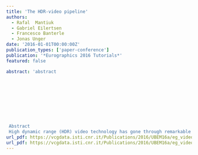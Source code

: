 ```yaml
---
title: 'The HDR-video pipeline'
authors:
  - Rafal  Mantiuk
  - Gabriel Eilertsen
  - Francesco Banterle
  - Jonas Unger
date: '2016-01-01T00:00:00Z'
publication_types: ['paper-conference']
publication: '*Eurographics 2016 Tutorials*'
featured: false

abstract: 'abstract
 	
 	
 	
 
 	
 
 
 
 
 Abstract
 High dynamic range (HDR) video technology has gone through remarkable developments over the last few years; HDR-video cameras are being commercialized, new algorithms for color grading and tone mapping specifically designed for HDR-video have recently been proposed, and the first open source compression algorithms for HDR-video are becoming available. HDR-video represents a paradigm shift in imaging and computer graphics, which has and will continue to generate a range of both new research challenges and applications. This intermediate-level tutorial will give an in-depth overview of the full HDR-video pipeline present several examples of state-of-the-art algorithms and technology in HDR-video capture, tone mapping, compression and specific applications in computer graphics.'
url_pdf: https://vcgdata.isti.cnr.it/Publications/2016/UBEM16a/eg_video_perception_in_tonemapping.pdf
url_pdf: https://vcgdata.isti.cnr.it/Publications/2016/UBEM16a/eg_video_temporal_tonemaping.pdf
---
```

